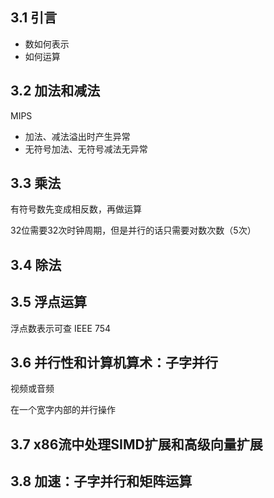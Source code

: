 ## 3.1 引言

- 数如何表示
- 如何运算

## 3.2 加法和减法

MIPS
- 加法、减法溢出时产生异常
- 无符号加法、无符号减法无异常

## 3.3 乘法

有符号数先变成相反数，再做运算

32位需要32次时钟周期，但是并行的话只需要对数次数（5次）

## 3.4 除法

## 3.5 浮点运算

浮点数表示可查 IEEE 754

## 3.6 并行性和计算机算术：子字并行
视频或音频

在一个宽字内部的并行操作

## 3.7 x86流中处理SIMD扩展和高级向量扩展

## 3.8 加速：子字并行和矩阵运算